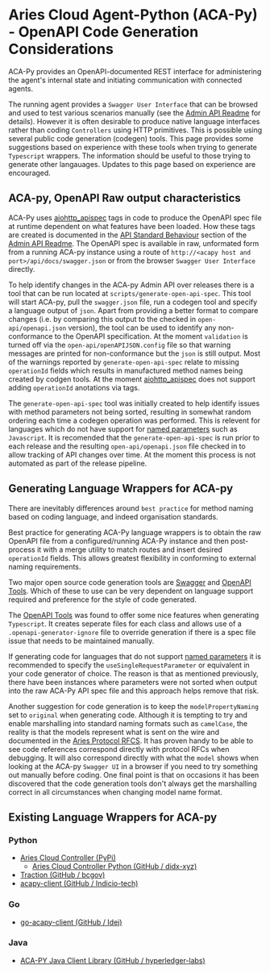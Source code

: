 # Aries Cloud Agent-Python (ACA-Py) - OpenAPI Code Generation Considerations

ACA-Py provides an OpenAPI-documented REST interface for administering the agent's internal state and initiating communication with connected agents.

The running agent provides a `Swagger User Interface` that can be browsed and used to test various scenarios manually (see the [Admin API Readme](AdminAPI.md) for details). However it is often desirable to produce native language interfaces rather than coding `Controllers` using HTTP primitives. This is possible using several public code generation (codegen) tools. This page provides some suggestions based on experience with these tools when trying to generate `Typescript` wrappers. The information should be useful to those trying to generate other langauages. Updates to this page based on experience are encouraged.

## ACA-py, OpenAPI Raw output characteristics

ACA-Py uses [aiohttp_apispec](https://github.com/maximdanilchenko/aiohttp-apispec) tags in code to produce the OpenAPI spec file at runtime dependent on what features have been loaded. How these tags are created is documented in the [API Standard Behaviour](https://github.com/hyperledger/aries-cloudagent-python/blob/main/AdminAPI.md#api-standard-behaviour) section of the [Admin API Readme](AdminAPI.md). The OpenAPI spec is available in raw, unformated form from a running ACA-py instance using a route of `http://<acapy host and port>/api/docs/swagger.json` or from the browser `Swagger User Interface` directly.

To help identify changes in the ACA-py Admin API over releases there is a tool that can be run located at `scripts/generate-open-api-spec`.  This tool will start ACA-py, pull the `swagger.json` file, run a codegen tool and specify a language output of `json`.  Apart from providing a better format to compare changes (i.e. by comparing this output to the checked in `open-api/openapi.json` version), the tool can be used to identify any non-conformance to the OpenAPI specification.  At the moment `validation` is turned off via the `open-api/openAPIJSON.config` file so that warning messages are printed for non-conformance but the `json` is still output.  Most of the warnings reported by `generate-open-api-spec` relate to missing `operationId` fields which results in manufactured method names being created by codgen tools.  At the moment [aiohttp_apispec](https://github.com/maximdanilchenko/aiohttp-apispec) does not support adding `operationId` anotations via tags.  

The `generate-open-api-spec` tool was initially created to help identify issues with method parameters not being sorted, resulting in somewhat random ordering each time a codegen operation was performed. This is relevent for languages which do not have support for [named parameters](https://en.wikipedia.org/wiki/Named_parameter) such as `Javascript`. It is recomended that the `generate-open-api-spec` is run prior to each release and the resulting `open-api/openapi.json` file checked in to allow tracking of API changes over time. At the moment this process is not automated as part of the release pipeline.

## Generating Language Wrappers for ACA-py

There are inevitably differences around `best practice` for method naming based on coding language, and indeed organisation standards.

Best practice for generating ACA-Py language wrappers is to obtain the raw OpenAPI file from a configured/running ACA-Py instance and then post-process it with a merge utility to match routes and insert desired `operationId` fields. This allows greatest flexibility in conforming to external naming requirements.

Two major open source code generation tools are [Swagger](https://github.com/swagger-api/swagger-codegen) and [OpenAPI Tools](https://github.com/OpenAPITools/openapi-generator). Which of these to use can be very dependent on language support required and preference for the style of code generated.

The [OpenAPI Tools](https://github.com/OpenAPITools/openapi-generator) was found to offer some nice features when generating `Typescript`. It creates seperate files for each class and allows use of a `.openapi-generator-ignore` file to override generation if there is a spec file issue that needs to be maintained manually.

If generating code for languages that do not support [named parameters](https://en.wikipedia.org/wiki/Named_parameter) it is recommended to specify the `useSingleRequestParameter` or equivalent in your code generator of choice. The reason is that as mentioned previously, there have been instances where parameters were not sorted when output into the raw ACA-Py API spec file and this approach helps remove that risk.

Another suggestion for code generation is to keep the `modelPropertyNaming` set to `original` when generating code. Although it is tempting to try and enable marshalling into standard naming formats such as `camelCase`, the reality is that the models represent what is sent on the wire and documented in the [Aries Protocol RFCS](https://github.com/hyperledger/aries-rfcs/tree/master/features). It has proven handy to be able to see code references correspond directly with protocol RFCs when debugging. It will also correspond directly with what the `model` shows when looking at the ACA-py `Swagger UI` in a browser if you need to try something out manually before coding. One final point is that on occasions it has been discovered that the code generation tools don't always get the marshalling correct in all circumstances when changing model name format.

## Existing Language Wrappers for ACA-py

### Python

- [Aries Cloud Controller (PyPi)](https://pypi.org/project/aries-cloudcontroller/)
  - [Aries Cloud Controller Python (GitHub / didx-xyz)](https://github.com/didx-xyz/aries-cloudcontroller-python)
- [Traction (GitHub / bcgov)](https://github.com/bcgov/traction)
- [acapy-client (GitHub / Indicio-tech)](https://github.com/Indicio-tech/acapy-client)

### Go

- [go-acapy-client (GitHub / Idej)](https://github.com/ldej/go-acapy-client)

### Java

- [ACA-PY Java Client Library (GitHub / hyperledger-labs)](https://github.com/hyperledger-labs/acapy-java-client)
